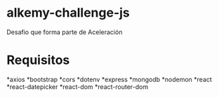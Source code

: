 # alkemy-challenge-js
Desafio que forma parte de Aceleración

# Requisitos
*axios
*bootstrap
*cors
*dotenv
*express
*mongodb
*nodemon
*react
*react-datepicker
*react-dom
*react-router-dom
